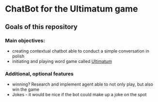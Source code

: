 # ChatBot for the Ultimatum game
## Goals of this repository

### Main objectives:
* creating contextual chatbot able to conduct a simple conversation in polish
* initiating and playing word game called [Ultimatum](https://www.wikiwand.com/en/Ultimatum_game)

### Additional, optional features

* winning? Research and implement agent able to not only play, but also win the game
* Jokes - it would be nice if the bot could make up a joke on the spot